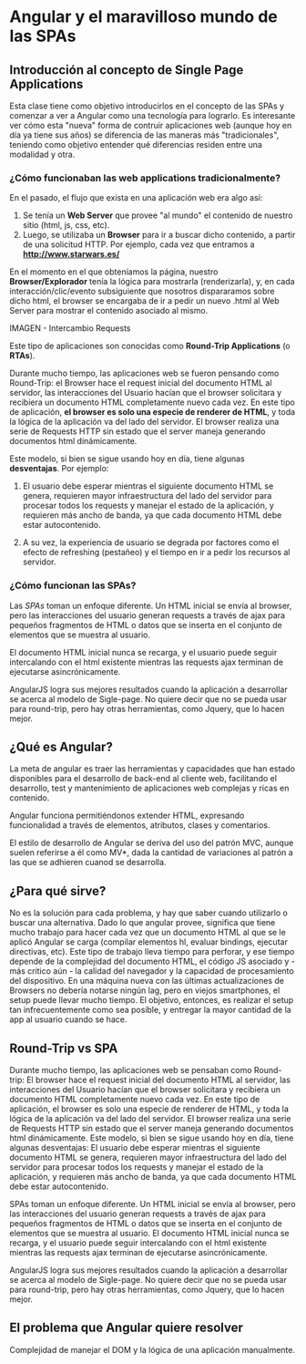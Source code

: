 # Angular y el maravilloso mundo de las SPAs

## Introducción al concepto de Single Page Applications

Esta clase tiene como objetivo introducirlos en el concepto de las SPAs y comenzar a ver a Angular como una tecnología para lograrlo.
Es interesante ver cómo esta "nueva"  forma de contruir aplicaciones web (aunque hoy en día ya tiene sus años) 
se diferencia de las maneras más "tradicionales", teniendo como objetivo entender qué diferencias residen entre una modalidad y otra.

### ¿Cómo funcionaban las web applications tradicionalmente? 

En el pasado, el flujo que exista en una aplicación web era algo así:

1) Se tenía un **Web Server** que provee "al mundo" el contenido de nuestro sitio (html, js, css, etc).
2) Luego, se utilizaba un **Browser** para ir a buscar dicho contenido, a partir de una solicitud HTTP.  Por ejemplo, cada vez que entramos a **http://www.starwars.es/**

En el momento en el que obteníamos la página, nuestro **Browser/Explorador** tenía la lógica para mostrarla (renderizarla), y, en cada interacción/clic/evento subsiguiente que nosotros dispararamos sobre dicho html,
el browser se encargaba de ir a pedir un nuevo .html al Web Server para mostrar el contenido asociado al mismo.

IMAGEN - Intercambio Requests

Este tipo de aplicaciones son conocidas como **Round-Trip Applications** (o **RTAs**).

Durante mucho tiempo, las aplicaciones web se fueron pensando como Round-Trip: el Browser hace el request inicial del documento HTML al servidor, las interacciones del Usuario hacían que el browser solicitara y recibiera un documento HTML completamente nuevo cada vez. En este tipo de aplicación, **el browser es solo una especie de renderer de HTML**, y toda la lógica de la aplicación va del lado del servidor. El browser realiza una serie de Requests HTTP sin estado que el server maneja generando documentos html dinámicamente.


Este modelo, si bien se sigue usando hoy en día, tiene algunas **desventajas**. Por ejemplo:

1) El usuario debe esperar mientras el siguiente documento HTML se genera, requieren mayor infraestructura del lado del servidor para procesar todos los requests y manejar el estado de la aplicación, y requieren más ancho de banda, ya que cada documento HTML debe estar autocontenido.


2) A su vez, la experiencia de usuario se degrada por factores como el efecto de refreshing (pestañeo) y el tiempo en ir a pedir los recursos al servidor.

### ¿Cómo funcionan las SPAs? 

Las *SPAs* toman un enfoque diferente. Un HTML inicial se envía al browser, pero las interacciones del usuario generan requests a través de ajax para pequeños fragmentos de HTML o datos que se inserta en el conjunto de elementos que se muestra al usuario. 

El documento HTML inicial nunca se recarga, y el usuario puede seguir intercalando con el html existente mientras las requests ajax terminan de ejecutarse asincrónicamente.

AngularJS logra sus mejores resultados cuando la aplicación a desarrollar se acerca al modelo de Sigle-page. No quiere decir que no se pueda usar para round-trip, pero hay otras herramientas, como Jquery, que lo hacen mejor.
 

## ¿Qué es Angular?

La meta de angular es traer las herramientas y capacidades que han estado disponibles para el desarrollo de back-end al cliente web, facilitando el desarrollo, test y mantenimiento de aplicaciones web complejas y ricas en contenido.

Angular funciona permitiéndonos extender HTML, expresando funcionalidad a través de elementos, atributos, clases y comentarios. 

El estilo de desarrollo de Angular se deriva del uso del patrón MVC, aunque suelen referirse a él como MV*, dada la cantidad de variaciones al patrón a las que se adhieren cuanod se desarrolla. 

## ¿Para qué sirve?

No es la solución para cada problema, y hay que saber cuando utilizarlo o buscar una alternativa.
Dado lo que angular provee, significa que tiene mucho trabajo para hacer cada vez que un documento HTML al que se le aplicó Angular se carga (compilar elementos hl, evaluar bindings, ejecutar directivas, etc). Este tipo de trabajo lleva tiempo para perforar, y ese tiempo depende de la complejidad del documento HTML, el código JS asociado y -más critico aún - la calidad del navegador y la capacidad de procesamiento del dispositivo.
En una máquina nueva con las últimas actualizaciones de Browsers no debería notarse ningún lag, pero en viejos smartphones, el setup puede llevar mucho tiempo. El objetivo, entonces, es realizar el setup tan infrecuentemente como sea posible, y entregar la mayor cantidad de  la app al usuario cuando se hace. 

## Round-Trip vs SPA

Durante mucho tiempo, las aplicaciones web se pensaban como Round- trip: El browser hace el request inicial del documento HTML al servidor, las interacciones del Usuario hacían que el browser solicitara y recibiera un documento HTML completamente nuevo cada vez. En este tipo de aplicación, el browser es solo una especie de renderer de HTML, y toda la lógica de la aplicación va del lado del servidor. El browser realiza una serie de Requests HTTP sin estado que el server maneja generando documentos html dinámicamente.
Este modelo, si bien se sigue usando hoy en día, tiene algunas desventajas: El usuario debe esperar mientras el siguiente documento HTML se genera, requieren mayor infraestructura del lado del servidor para procesar todos los requests y manejar el estado de la aplicación, y requieren más ancho de banda, ya que cada documento HTML debe estar autocontenido.

SPAs toman un enfoque diferente. Un HTML inicial se envía al browser, pero las interacciones del usuario generan requests a través de ajax para pequeños fragmentos de HTML o datos que se inserta en el conjunto de elementos que se muestra al usuario. El documento HTML inicial nunca se recarga, y el usuario puede seguir intercalando con el html existente mientras las requests ajax terminan de ejecutarse asincrónicamente.

AngularJS logra sus mejores resultados cuando la aplicación a desarrollar se acerca al modelo de Sigle-page. No quiere decir que no se pueda usar para round-trip, pero hay otras herramientas, como Jquery, que lo hacen mejor.
 
## El problema que Angular quiere resolver

Complejidad de manejar el DOM  y la lógica de una aplicación manualmente.
